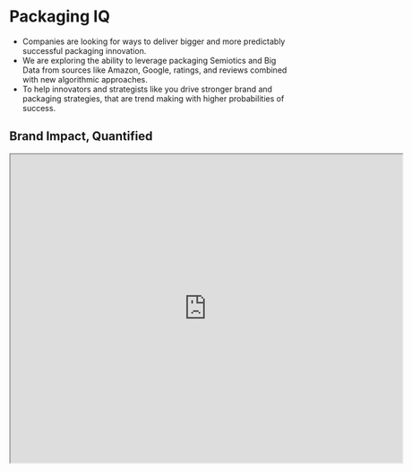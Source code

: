 # Packaging IQ

- Companies are looking for ways to deliver bigger and more predictably successful packaging innovation. 
- We are exploring the ability to leverage packaging Semiotics and Big Data from sources like Amazon, Google, ratings, and reviews combined with new algorithmic approaches. 
- To help innovators and strategists like you drive stronger brand and packaging strategies, that are trend making with higher probabilities of success.


## Brand Impact, Quantified

<Bleed full>
<iframe src="https://datastudio.google.com/embed/reporting/f839d963-ed4b-4594-9fed-6f29d8d47fcc/page/bRFFC"
     width="700"
     height="550"
     title="Sample dashboard"
   ></iframe>
</Bleed>
